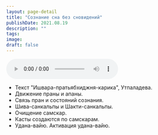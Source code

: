 ```yaml
---
layout: page-detail
title: "Сознание сна без сновидений"
publishDate: 2021.08.19
description: ""
tags:
image:
draft: false
---
```


<audio title="2021.08.19 - Сознание сна без сновидений.mp3" src="/upload/iblock/3b4/3b47665fee17916b1d4e91842a87ab73.mp3" controls=""></audio>

* Текст "Ишвара-пратьябхиджня-карика", Утпаладева.
* Движение праны и апаны.
* Связь пран и состояний сознания.
* Шива-санкальпы и Шакти-санкальпы.
* Очищение самскар.
* Касты создаются по самскарам.
* Удана-вайю. Активация удана-вайю.

  
